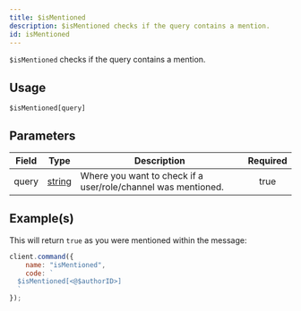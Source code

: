 ```yaml
---
title: $isMentioned
description: $isMentioned checks if the query contains a mention.
id: isMentioned
---
```


`$isMentioned` checks if the query contains a mention.

## Usage

```aoi
$isMentioned[query]
```

## Parameters

| Field | Type                                                                                              | Description                                                   | Required |
| ----- | ------------------------------------------------------------------------------------------------- | ------------------------------------------------------------- | :------: |
| query | [string](https://developer.mozilla.org/en-US/docs/Web/JavaScript/Reference/Global_Objects/String) | Where you want to check if a user/role/channel was mentioned. |   true   |

## Example(s)

This will return `true` as you were mentioned within the message:

```javascript
client.command({
    name: "isMentioned",
    code: `
  $isMentioned[<@$authorID>]
  `
});
```
